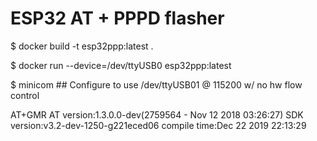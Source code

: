 # ESP32 AT + PPPD flasher

$ docker build -t esp32ppp:latest .


$ docker run --device=/dev/ttyUSB0 esp32ppp:latest


$ minicom ## Configure to use /dev/ttyUSB01 @ 115200 w/ no hw flow control 

AT+GMR
AT version:1.3.0.0-dev(2759564 - Nov 12 2018 03:26:27)
SDK version:v3.2-dev-1250-g221eced06
compile time:Dec 22 2019 22:13:29
